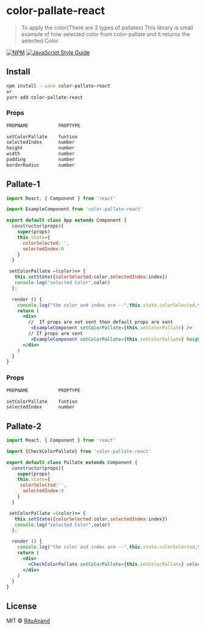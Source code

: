 # color-pallate-react

> To apply the color(There are 2 types of pallates)
> This library is small example of how selected color from color-pallate and it returns the selected Color.

[![NPM](https://img.shields.io/npm/v/color-pallate-react.svg)](https://www.npmjs.com/package/color-pallate-react) [![JavaScript Style Guide](https://img.shields.io/badge/code_style-standard-brightgreen.svg)](https://standardjs.com)

## Install

```bash
npm install --save color-pallate-react 
or
yarn add color-pallate-react
```
### Props
```bash
PROPNAME           PROPTYPE

setColorPallate    funtion 
selectedIndex      number 
height             number
width              number
padding            number
borderRadius       number
```

## Pallate-1

```jsx
import React, { Component } from 'react'

import ExampleComponent from 'color-pallate-react'

export default class App extends Component {
  constructor(props){
    super(props)
    this.state={
      colorSelected:'',
      selectedIndex:0
    }
  }

 setColorPallate =(color)=> {
   this.setState({colorSelected:color,selectedIndex:index})
   console.log("selected Color",color)
  };

  render () {
    console.log("the color and index are --",this.state.colorSelected,this.state.selectedIndex)//to see the output
    return (
      <div>
        //  If props are not sent then default props are sent
         <ExampleComponent setColorPallate={this.setColorPallate} />
        // If props are sent
         <ExampleComponent setColorPallate={this.setColorPallate} height={7} width={7} padding={15} borderRadius={20} selectedIndex={this.state.selectedIndex}/>
      </div>
    )
  }
}
```

### Props
```bash
PROPNAME           PROPTYPE

setColorPallate    funtion 
selectedIndex      number 
```

## Pallate-2

```jsx
import React, { Component } from 'react'

import {CheckColorPallate} from 'color-pallate-react'

export default class Pallate extends Component {
  constructor(props){
    super(props)
    this.state={
     colorSelected:'',
      selectedIndex:0
    }
  }

 setColorPallate =(color)=> {
   this.setState({colorSelected:color,selectedIndex:index})
   console.log("selected Color",color)
  };

  render () {
    console.log("the color and index are --",this.state.colorSelected,this.state.selectedIndex)//to see the output
    return (
      <div>
        <CheckColorPallate setColorPallate={this.setColorPallate} selectedIndex={this.state.selectedIndex}/>
      </div>
    )
  }
}
```

## License

MIT © [RituAnand](https://github.com/RituAnand)
